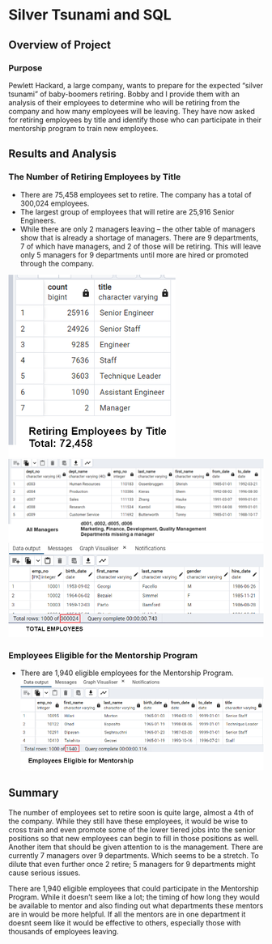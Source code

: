 # Silver Tsunami and SQL
## Overview of Project

### Purpose
Pewlett Hackard, a large company, wants to prepare for the expected “silver tsunami” of baby-boomers retiring. Bobby and I provide them with an analysis of their employees to determine who will be retiring from the company and how many employees will be leaving. They have now asked for retiring employees by title and identify those who can participate in their mentorship program to train new employees. 

## Results and Analysis
### The Number of Retiring Employees by Title
- There are 75,458 employees set to retire. The company has a total of 300,024 employees.
- The largest group of employees that will retire are 25,916 Senior Engineers. 
- While there are only 2 managers leaving – the other table of managers show that is already a shortage of managers. There are 9 departments, 7 of which have managers, and 2 of those will be retiring. This will leave only 5 managers for 9 departments until more are hired or promoted through the company.

![](Module%20Queries%20and%20Schema/RetiringTitles.png)
![]( Module%20Queries%20and%20Schema/Managers.png)
![](Module%20Queries%20and%20Schema/totalemployees.png)

### Employees Eligible for the Mentorship Program
- There are 1,940 eligible employees for the Mentorship Program.
![](Module%20Queries%20and%20Schema/Mentorship.png)

## Summary

The number of employees set to retire soon is quite large, almost a 4th of the company. While they still have these employees, it would be wise to cross train and even promote some of the lower tiered jobs into the senior positions so that new employees can begin to fill in those positions as well. Another item that should be given attention to is the management. There are currently 7 managers over 9 departments. Which seems to be a stretch. To dilute that even further once 2 retire; 5 managers for 9 departments might cause serious issues. 

There are 1,940 eligible employees that could participate in the Mentorship Program. While it doesn’t seem like a lot; the timing of how long they would be available to mentor and also finding out what departments these mentors are in would be more helpful. If all the mentors are in one department it doesnt seem like it would be effective to others, especially those with thousands of employees leaving.
